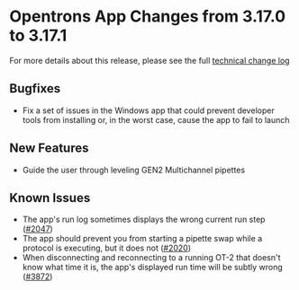 # Opentrons App Changes from 3.17.0 to 3.17.1

For more details about this release, please see the full [technical change
log][changelog]

## Bugfixes

- Fix a set of issues in the Windows app that could prevent developer tools from installing or, in the worst case, cause the app to fail to launch

## New Features

- Guide the user through leveling GEN2 Multichannel pipettes

## Known Issues

- The app's run log sometimes displays the wrong current run step ([#2047][2047])
- The app should prevent you from starting a pipette swap while a protocol is executing, but it does not ([#2020][2020])
- When disconnecting and reconnecting to a running OT-2 that doesn't know what time it is, the app's displayed run time will be subtly wrong ([#3872][3872])

[changelog]: https://github.com/Opentrons/opentrons/blob/edge/CHANGELOG.md
[2047]: https://github.com/Opentrons/opentrons/issues/2047
[2020]: https://github.com/Opentrons/opentrons/issues/2020
[3872]: https://github.com/Opentrons/opentrons/issues/3872
